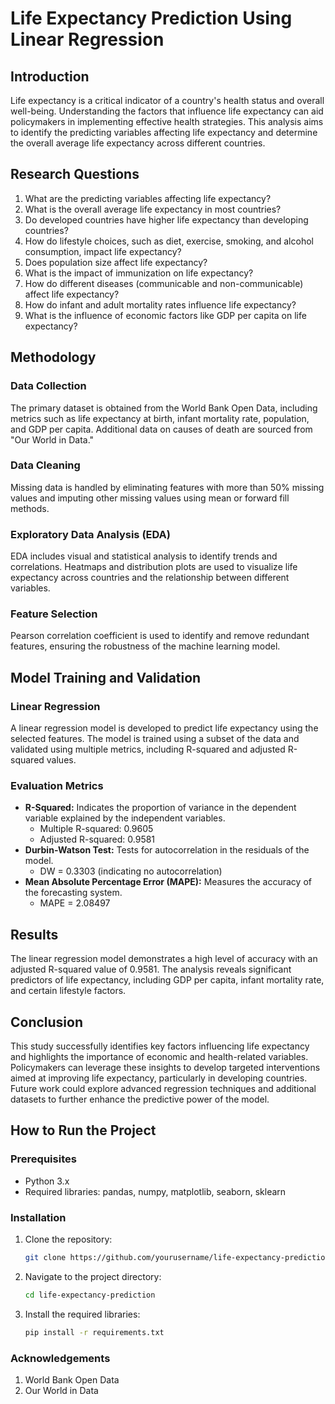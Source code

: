 # Life Expectancy Prediction Using Linear Regression

## Introduction
Life expectancy is a critical indicator of a country's health status and overall well-being. Understanding the factors that influence life expectancy can aid policymakers in implementing effective health strategies. This analysis aims to identify the predicting variables affecting life expectancy and determine the overall average life expectancy across different countries.

## Research Questions
1. What are the predicting variables affecting life expectancy?
2. What is the overall average life expectancy in most countries?
3. Do developed countries have higher life expectancy than developing countries?
4. How do lifestyle choices, such as diet, exercise, smoking, and alcohol consumption, impact life expectancy?
5. Does population size affect life expectancy?
6. What is the impact of immunization on life expectancy?
7. How do different diseases (communicable and non-communicable) affect life expectancy?
8. How do infant and adult mortality rates influence life expectancy?
9. What is the influence of economic factors like GDP per capita on life expectancy?

## Methodology

### Data Collection
The primary dataset is obtained from the World Bank Open Data, including metrics such as life expectancy at birth, infant mortality rate, population, and GDP per capita. Additional data on causes of death are sourced from "Our World in Data."

### Data Cleaning
Missing data is handled by eliminating features with more than 50% missing values and imputing other missing values using mean or forward fill methods.

### Exploratory Data Analysis (EDA)
EDA includes visual and statistical analysis to identify trends and correlations. Heatmaps and distribution plots are used to visualize life expectancy across countries and the relationship between different variables.

### Feature Selection
Pearson correlation coefficient is used to identify and remove redundant features, ensuring the robustness of the machine learning model.

## Model Training and Validation

### Linear Regression
A linear regression model is developed to predict life expectancy using the selected features. The model is trained using a subset of the data and validated using multiple metrics, including R-squared and adjusted R-squared values.

### Evaluation Metrics
- **R-Squared:** Indicates the proportion of variance in the dependent variable explained by the independent variables.
  - Multiple R-squared: 0.9605
  - Adjusted R-squared: 0.9581
- **Durbin-Watson Test:** Tests for autocorrelation in the residuals of the model.
  - DW = 0.3303 (indicating no autocorrelation)
- **Mean Absolute Percentage Error (MAPE):** Measures the accuracy of the forecasting system.
  - MAPE = 2.08497

## Results
The linear regression model demonstrates a high level of accuracy with an adjusted R-squared value of 0.9581. The analysis reveals significant predictors of life expectancy, including GDP per capita, infant mortality rate, and certain lifestyle factors.

## Conclusion
This study successfully identifies key factors influencing life expectancy and highlights the importance of economic and health-related variables. Policymakers can leverage these insights to develop targeted interventions aimed at improving life expectancy, particularly in developing countries. Future work could explore advanced regression techniques and additional datasets to further enhance the predictive power of the model.

## How to Run the Project

### Prerequisites
- Python 3.x
- Required libraries: pandas, numpy, matplotlib, seaborn, sklearn

### Installation
1. Clone the repository:
   ```bash
   git clone https://github.com/yourusername/life-expectancy-prediction.git

2. Navigate to the project directory:
   ```bash
   cd life-expectancy-prediction

3. Install the required libraries:
   ```bash
   pip install -r requirements.txt

### Acknowledgements
1. World Bank Open Data
2. Our World in Data
